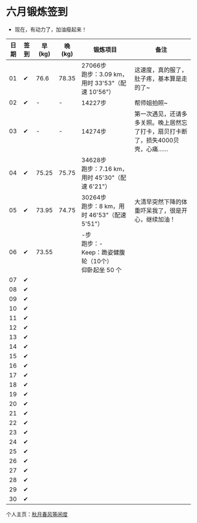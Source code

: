# 六月锻炼签到

- 现在，有动力了，加油瘦起来！

| 日期 | 签到 | 早(kg) | 晚(kg) | 锻炼项目 | 备注 |
|----|---|---|---|---|---|
| 01 | ✔ | 76.6 | 78.35 | 27066步<br>跑步：3.09 km，用时 33'53"（配速 10'56"） | 这速度，真的服了，肚子疼，基本算是走的了~ |
| 02 | ✔ | - | - | 14227步 | 帮师姐拍照~ |
| 03 | ✔ | - | - | 14274步 | 第一次遇见，还请多多关照。晚上居然忘了打卡，扇贝打卡断了，损失4000贝壳，心痛…… |
| 04 | ✔ | 75.25 | 75.75 | 34628步<br>跑步：7.16 km，用时 45'30"（配速 6'21"） |  |
| 05 | ✔ | 73.95 | 74.75 | 30264步<br>跑步：8 km，用时 46'53"（配速 5'51"） | 大清早突然下降的体重吓呆我了，很是开心，继续加油！ |
| 06 | ✔ | 73.55 |  | -步<br>跑步：-<br>Keep：跪姿健腹轮（10个）<br>仰卧起坐 50 个 |  |
| 07 | ✔ |  |  |  | |
| 08 | ✔ |  |  |  |  |
| 09 | ✔ |  |  |  |  |
| 10 | ✔ |  |  |  |  |
| 11 | ✔ |  |  |  |  |
| 12 | ✔ |  |  |  |  |
| 13 | ✔ |  |  |  |  |
| 14 | ✔ |  |  |  |  |
| 15 | ✔ |  |  |  |  |
| 16 | ✔ |  |  |  |  |
| 17 | ✔ |  |  |  |  |
| 18 | ✔ |  |  |  |  |
| 19 | ✔ |  |  |  |  |
| 20 | ✔ |  |  |  |  |
| 21 | ✔ |  |  |  |  |
| 22 | ✔ |  |  |  |  |
| 23 | ✔ |  |  |  |  |
| 24 | ✔ |  |  |  |  |
| 25 | ✔ |  |  |  |  |
| 26 | ✔ |  |  |  |  |
| 27 | ✔ |  |  |  |  |
| 28 | ✔ |  |  |  |  |
| 29 | ✔ |  |  |  |  |
| 30 | ✔ |  |  |  |  |

个人主页：<a href="http://renkaigis.com/" target="_blank">秋月春风等闲度</a>
